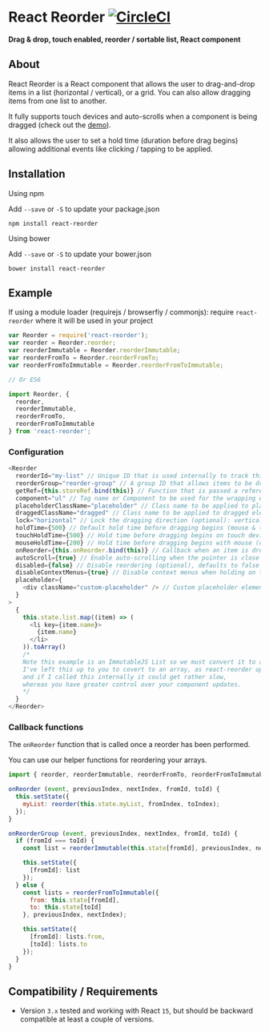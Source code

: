# React Reorder [![CircleCI](https://circleci.com/gh/JakeSidSmith/react-reorder.svg?style=svg)](https://circleci.com/gh/JakeSidSmith/react-reorder)

__Drag & drop, touch enabled, reorder / sortable list, React component__

## About

React Reorder is a React component that allows the user to drag-and-drop items in a list (horizontal / vertical), or a grid. You can also allow dragging items from one list to another.

It fully supports touch devices and auto-scrolls when a component is being dragged (check out the [demo](http://jakesidsmith.github.io/react-reorder/)).

It also allows the user to set a hold time (duration before drag begins) allowing additional events like clicking / tapping to be applied.

## Installation

Using npm

Add `--save` or `-S` to update your package.json

```
npm install react-reorder
```

Using bower

Add `--save` or `-S` to update your bower.json

```
bower install react-reorder
```

## Example

If using a module loader (requirejs / browserfiy / commonjs): require `react-reorder` where it will be used in your project

```javascript
var Reorder = require('react-reorder');
var reorder = Reorder.reorder;
var reorderImmutable = Reorder.reorderImmutable;
var reorderFromTo = Reorder.reorderFromTo;
var reorderFromToImmutable = Reorder.reorderFromToImmutable;

// Or ES6

import Reorder, {
  reorder,
  reorderImmutable,
  reorderFromTo,
  reorderFromToImmutable
} from 'react-reorder';  
```

### Configuration

```javascript
<Reorder
  reorderId="my-list" // Unique ID that is used internally to track this list (required)
  reorderGroup="reorder-group" // A group ID that allows items to be dragged between lists of the same group (optional)
  getRef={this.storeRef.bind(this)} // Function that is passed a reference to the root node when mounted (optional)
  component="ul" // Tag name or Component to be used for the wrapping element (optional), defaults to 'div'
  placeholderClassName="placeholder" // Class name to be applied to placeholder elements (optional), defaults to 'placeholder'
  draggedClassName="dragged" // Class name to be applied to dragged elements (optional), defaults to 'dragged'
  lock="horizontal" // Lock the dragging direction (optional): vertical, horizontal (do not use with groups)
  holdTime={500} // Default hold time before dragging begins (mouse & touch) (optional), defaults to 0
  touchHoldTime={500} // Hold time before dragging begins on touch devices (optional), defaults to holdTime
  mouseHoldTime={200} // Hold time before dragging begins with mouse (optional), defaults to holdTime
  onReorder={this.onReorder.bind(this)} // Callback when an item is dropped (you will need this to update your state)
  autoScroll={true} // Enable auto-scrolling when the pointer is close to the edge of the Reorder component (optional), defaults to true
  disabled={false} // Disable reordering (optional), defaults to false
  disableContextMenus={true} // Disable context menus when holding on touch devices (optional), defaults to true
  placeholder={
    <div className="custom-placeholder" /> // Custom placeholder element (optional), defaults to clone of dragged element
  }
>
  {
    this.state.list.map((item) => (
      <li key={item.name}>
        {item.name}
      </li>
    )).toArray()
    /*
    Note this example is an ImmutableJS List so we must convert it to an array.
    I've left this up to you to covert to an array, as react-reorder updates a lot,
    and if I called this internally it could get rather slow,
    whereas you have greater control over your component updates.
    */
  }
</Reorder>
```

### Callback functions

The `onReorder` function that is called once a reorder has been performed.

You can use our helper functions for reordering your arrays.

```javascript
import { reorder, reorderImmutable, reorderFromTo, reorderFromToImmutable } from 'react-reorder';

onReorder (event, previousIndex, nextIndex, fromId, toId) {
  this.setState({
    myList: reorder(this.state.myList, fromIndex, toIndex);
  });
}

onReorderGroup (event, previousIndex, nextIndex, fromId, toId) {
  if (fromId === toId) {
    const list = reorderImmutable(this.state[fromId], previousIndex, nextIndex);

    this.setState({
      [fromId]: list
    });
  } else {
    const lists = reorderFromToImmutable({
      from: this.state[fromId],
      to: this.state[toId]
    }, previousIndex, nextIndex);

    this.setState({
      [fromId]: lists.from,
      [toId]: lists.to
    });
  }
}    
```

## Compatibility / Requirements

* Version `3.x` tested and working with React `15`, but should be backward compatible at least a couple of versions.
